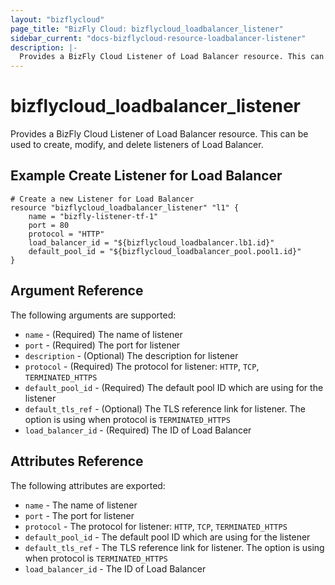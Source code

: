 ```yaml
---
layout: "bizflycloud"
page_title: "BizFly Cloud: bizflycloud_loadbalancer_listener"
sidebar_current: "docs-bizflycloud-resource-loadbalancer-listener"
description: |-
  Provides a BizFly Cloud Listener of Load Balancer resource. This can be used to create, modify, and delete listeners of Load Balancer.
---
```


# bizflycloud\_loadbalancer_listener

Provides a BizFly Cloud Listener of Load Balancer resource. This can be used to create,
modify, and delete listeners of Load Balancer.

## Example Create Listener for Load Balancer 

```hcl
# Create a new Listener for Load Balancer
resource "bizflycloud_loadbalancer_listener" "l1" {
    name = "bizfly-listener-tf-1"
    port = 80
    protocol = "HTTP"
    load_balancer_id = "${bizflycloud_loadbalancer.lb1.id}"
    default_pool_id = "${bizflycloud_loadbalancer_pool.pool1.id}"
}
```

## Argument Reference

The following arguments are supported:

* `name` - (Required) The name of listener
* `port` - (Required) The port for listener
* `description` - (Optional) The description for listener
* `protocol` - (Required) The protocol for listener: `HTTP`, `TCP`, `TERMINATED_HTTPS`
* `default_pool_id` - (Required) The default pool ID which are using for the listener
* `default_tls_ref` - (Optional) The TLS reference link for listener. The option is using when protocol is `TERMINATED_HTTPS`
* `load_balancer_id` - (Required) The ID of Load Balancer

## Attributes Reference

The following attributes are exported:

* `name` - The name of listener
* `port` - The port for listener
* `protocol` -  The protocol for listener: `HTTP`, `TCP`, `TERMINATED_HTTPS`
* `default_pool_id`  - The default pool ID which are using for the listener
* `default_tls_ref`  - The TLS reference link for listener. The option is using when protocol is `TERMINATED_HTTPS`
* `load_balancer_id`  - The ID of Load Balancer
